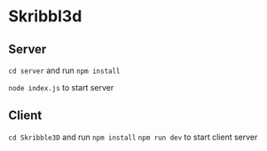 # Skribbl3d


## Server

`cd server` and run `npm install`

`node index.js` to start server

## Client

`cd Skribble3D` and run `npm install`
`npm run dev` to start client server

